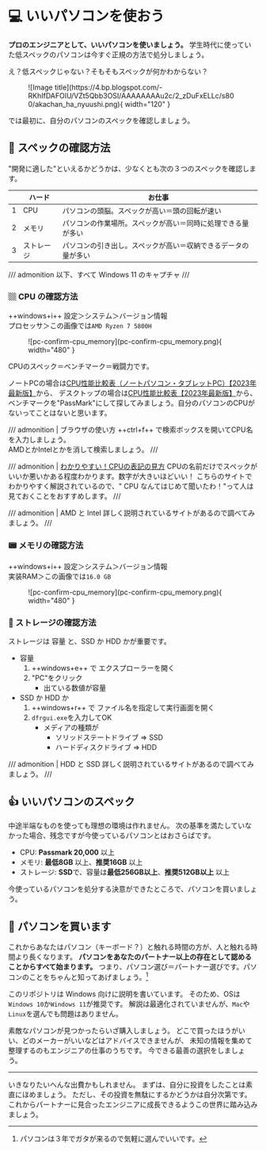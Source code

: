# 💻 いいパソコンを使おう

**プロのエンジニアとして、いいパソコンを使いましょう。**
学生時代に使っていた低スペックのパソコンは今すぐ正規の方法で処分しましょう。  

え？低スペックじゃない？そもそもスペックが何かわからない？

<figure markdown>
  ![Image title](https://4.bp.blogspot.com/-RKhIfDAFOIU/VZt5Qbb3OSI/AAAAAAAAu2c/2_zDuFxELLc/s800/akachan_ha_nyuushi.png){ width="120" }
</figure>

では最初に、自分のパソコンのスペックを確認しましょう。

## 👀 スペックの確認方法

"開発に適した"といえるかどうかは、少なくとも次の３つのスペックを確認します。

|      | ハード     | お仕事                                                         |
| ---: | ---------- | -------------------------------------------------------------- |
|    1 | CPU        | パソコンの頭脳。スペックが高い＝頭の回転が速い                 |
|    2 | メモリ     | パソコンの作業場所。スペックが高い＝同時に処理できる量が多い   |
|    3 | ストレージ | パソコンの引き出し。スペックが高い＝収納できるデータの量が多い |

/// admonition
以下、すべて Windows 11 のキャプチャ
///

### 🏼 CPU の確認方法

++windows+i++ 設定＞システム＞バージョン情報  
プロセッサ＞この画像では`AMD Ryzen 7 5800H`

<figure markdown>
  ![pc-confirm-cpu_memory](pc-confirm-cpu_memory.png){ width="480" }
</figure>

CPUのスペック＝ベンチマーク＝戦闘力です。

ノートPCの場合は[CPU性能比較表（ノートパソコン・タブレットPC）【2023年最新版】](https://pcfreebook.com/article/458775622.html)から、
デスクトップの場合は[CPU性能比較表【2023年最新版】](https://pcfreebook.com/article/450856544.html)から、
ベンチマークを"PassMark"にして探してみましょう。自分のパソコンのCPUがないってことはないと思います。

/// admonition | ブラウザの使い方
++ctrl+f++ で検索ボックスを開いてCPU名を入力しましょう。  
AMDとかIntelとかを消して検索しましょう。
///

/// admonition | [わかりやすい！CPUの表記の見方](https://student-notepc.com/cpu_how.html)
CPUの名前だけでスペックがいいか悪いかある程度わかります。数字が大きいほどいい！
こちらのサイトでわかりやすく解説されているので、" CPU なんてはじめて聞いたわ！"って人は見ておくことをおすすめします。
///

/// admonition | AMD と Intel
詳しく説明されているサイトがあるので調べてみましょう。
///

### 📟 メモリの確認方法

++windows+i++ 設定＞システム＞バージョン情報  
実装RAM＞この画像では`16.0 GB`

<figure markdown>
  ![pc-confirm-cpu_memory](pc-confirm-cpu_memory.png){ width="480" }
</figure>

### 💾 ストレージの確認方法

ストレージは 容量 と、SSD か HDD かが重要です。

- 容量
  1. ++windows+e++ で エクスプローラーを開く
  2. "PC"をクリック
     - 出ている数値が容量
- SSD か HDD か
  1. ++windows+r++ で ファイル名を指定して実行画面を開く
  2. `dfrgui.exe`を入力してOK
     - メディアの種類が
       - ソリッドステートドライブ => SSD
       - ハードディスクドライブ => HDD

/// admonition | HDD と SSD
詳しく説明されているサイトがあるので調べてみましょう。
///

## 👍 いいパソコンのスペック

中途半端なものを使っても理想の環境は作れません。
次の基準を満たしていなかった場合、残念ですが今使っているパソコンとはおさらばです。

- CPU: **Passmark 20,000** 以上
- メモリ: **最低8GB** 以上、**推奨16GB** 以上
- ストレージ: **SSD**で、容量は**最低256GB以上**、**推奨512GB以上** 以上

今使っているパソコンを処分する決意ができたところで、パソコンを買いましょう。

## 🛒 パソコンを買います

これからあなたはパソコン（キーボード？）と触れる時間の方が、人と触れる時間より長くなります。
**パソコンをあなたのパートナー以上の存在として認めることからすべて始まります。**
つまり、パソコン選び＝パートナー選びです。パソコンのことをちゃんと知ってあげましょう。[^1]

[^1]: パソコンは３年でガタが来るので気軽に選んでいいです。

このリポジトリは Windows 向けに説明を書いています。
そのため、OSは`Windows 10`か`Windows 11`が推奨です。
解説は最適化されていませんが、`Mac`や`Linux`を選んでも問題はありません。

素敵なパソコンが見つかったらいざ購入しましょう。
どこで買ったほうがいい、どのメーカーがいいなどはアドバイスできませんが、
未知の情報を集めて整理するのもエンジニアの仕事のうちです。
今できる最善の選択をしましょう。

---

いきなりたいへんな出費かもしれません。
まずは、自分に投資をしたことは素直にほめましょう。
ただし、その投資を無駄にするかどうかは自分次第です。
これからパートナーに見合ったエンジニアに成長できるようこの世界に踏み込みましょう。
